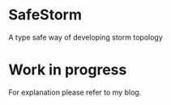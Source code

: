 SafeStorm
=========

A type safe way of developing storm topology


Work in progress
=========

For explanation please refer to my blog.
